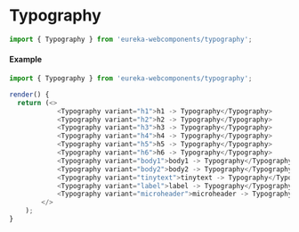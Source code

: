 # Typography

```js
import { Typography } from 'eureka-webcomponents/typography';
```

<!-- Brief summary of what the component is, and what it's for. -->

<!-- STORY -->

#### Example

```js
import { Typography } from 'eureka-webcomponents/typography';

render() {
  return (<>
            <Typography variant="h1">h1 -> Typography</Typography>
            <Typography variant="h2">h2 -> Typography</Typography>
            <Typography variant="h3">h3 -> Typography</Typography>
            <Typography variant="h4">h4 -> Typography</Typography>
            <Typography variant="h5">h5 -> Typography</Typography>
            <Typography variant="h6">h6 -> Typography</Typography>
            <Typography variant="body1">body1 -> Typography</Typography>
            <Typography variant="body2">body2 -> Typography</Typography>
            <Typography variant="tinytext">tinytext -> Typography</Typography>
            <Typography variant="label">label -> Typography</Typography>
            <Typography variant="microheader">microheader -> Typography</Typography>
        </>
    );
}
```

<!-- STORY HIDE START -->

<!-- STORY HIDE END -->
